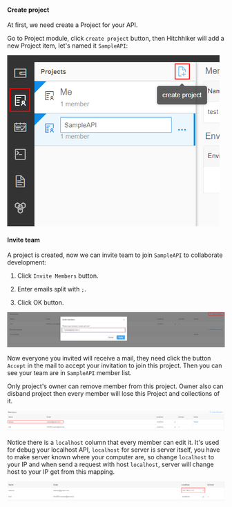 #### Create project

At first, we need create a Project for your API.

Go to Project module, click `create project` button, then Hitchhiker will add a new Project item, let's named it `SampleAPI`:

![](https://raw.githubusercontent.com/brookshi/images/master/Hitchhiker/simple_tutorial/create_project.png)

#### Invite team

A project is created, now we can invite team to join `SampleAPI` to collaborate development:

1. Click `Invite Members` button.

2. Enter emails split with `;`.

3. Click OK button.

![](https://raw.githubusercontent.com/brookshi/images/master/Hitchhiker/simple_tutorial/project_invite.png)

Now everyone you invited will receive a mail, they need click the button `Accept` in the mail to accept your invitation to join this project. Then you can see your team are in `SampleAPI` member list.

Only project's owner can remove member from this project. Owner also can disband project then every member will lose this Project and collections of it.

![](https://raw.githubusercontent.com/brookshi/images/master/Hitchhiker/simple_tutorial/project_member.png)

Notice there is a `localhost` column that every member can edit it. It's used for debug your localhost API, `localhost` for server is server itself, you have to make server known where your computer are, so change `localhost` to your IP and when send a request with host `localhost`, server will change host to your IP get from this mapping.

![](https://raw.githubusercontent.com/brookshi/images/master/Hitchhiker/simple_tutorial/project_localhost.png)